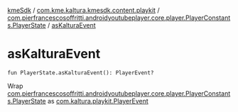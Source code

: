 [kmeSdk](../../index.md) / [com.kme.kaltura.kmesdk.content.playkit](../index.md) / [com.pierfrancescosoffritti.androidyoutubeplayer.core.player.PlayerConstants.PlayerState](index.md) / [asKalturaEvent](./as-kaltura-event.md)

# asKalturaEvent

`fun PlayerState.asKalturaEvent(): PlayerEvent?`

Wrap [com.pierfrancescosoffritti.androidyoutubeplayer.core.player.PlayerConstants.PlayerState](#)
as [com.kaltura.playkit.PlayerEvent](#)


